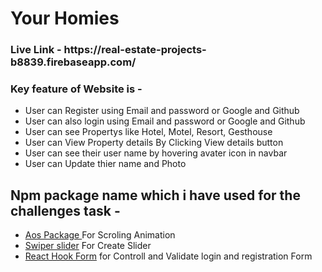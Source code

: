 # Your Homies
<h3>Live Link - https://real-estate-projects-b8839.firebaseapp.com/</h3> 

<h3>Key feature of Website is - </h3>

- User can Register using Email and password or Google and Github
- User can also login using Email and password or Google and Github
- User can see Propertys like Hotel, Motel, Resort, Gesthouse
- User can View Property details By Clicking View details button
- User can see their user name by hovering avater icon in navbar
- User can Update thier name and Photo

<h2>Npm package name which i have used for the
challenges task - </h2>

- [Aos Package ](https://www.npmjs.com/package/aos) For Scroling Animation
- [Swiper slider](https://swiperjs.com/) For Create Slider
- [ React Hook Form](https://react-hook-form.com/) for Controll and Validate login and registration Form
